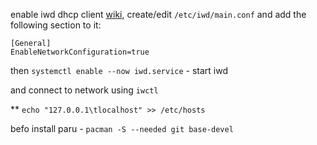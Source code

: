 enable iwd dhcp client [wiki](https://wiki.archlinux.org/title/Iwd#Enable_built-in_network_configuration), create/edit `/etc/iwd/main.conf` and add the following section to it:
```
[General]
EnableNetworkConfiguration=true
```

then `systemctl enable --now iwd.service` - start iwd

and connect to network using `iwctl`

** `echo "127.0.0.1\tlocalhost" >> /etc/hosts`

befo install paru - `pacman -S --needed git base-devel`
